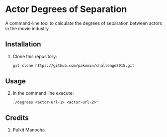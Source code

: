 # Actor Degrees of Separation

A command-line tool to calculate the degrees of separation between actors in the movie industry.

## Installation
1. Clone this repository:
   ```bash
   git clone https://github.com/pakomin/challenge2015.git 
   
## Usage
2. In the command line execute:
   ```commandline
   ./degrees <actor-url-1> <actor-url-2>"

## Credits
1. Pulkit Manocha